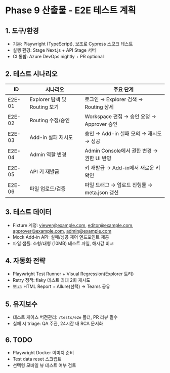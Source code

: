 # Phase 9 산출물 - E2E 테스트 계획

## 1. 도구/환경
- 기본: Playwright (TypeScript), 보조로 Cypress 스모크 테스트
- 실행 환경: Stage Next.js + API Stage 서버
- CI 통합: Azure DevOps nightly + PR optional

## 2. 테스트 시나리오
| ID | 시나리오 | 주요 단계 |
|---|---|---|
| E2E-01 | Explorer 탐색 및 Routing 보기 | 로그인 → Explorer 검색 → Routing 상세 |
| E2E-02 | Routing 수정/승인 | Workspace 편집 → 승인 요청 → Approver 승인 |
| E2E-03 | Add-in 실패 재시도 | 승인 → Add-in 실패 모의 → 재시도 → 성공 |
| E2E-04 | Admin 역할 변경 | Admin Console에서 권한 변경 → 권한 UI 반영 |
| E2E-05 | API 키 재발급 | 키 재발급 → Add-in에서 새로운 키 확인 |
| E2E-06 | 파일 업로드/검증 | 파일 드래그 → 업로드 진행률 → meta.json 갱신 |

## 3. 테스트 데이터
- Fixture 계정: viewer@example.com, editor@example.com, approver@example.com, admin@example.com
- Mock Add-in API: 실패/성공 제어 엔드포인트 제공
- 파일 샘플: 소형/대형 (10MB) 테스트 파일, 해시값 비교

## 4. 자동화 전략
- Playwright Test Runner + Visual Regression(Explorer 트리)
- Retry 정책: flaky 테스트 최대 2회 재시도
- 보고: HTML Report + Allure(선택) → Teams 공유

## 5. 유지보수
- 테스트 케이스 버전관리: `/tests/e2e` 폴더, PR 리뷰 필수
- 실패 시 triage: QA 주관, 24시간 내 RCA 문서화

## 6. TODO
- Playwright Docker 이미지 준비
- Test data reset 스크립트
- 선택형 모바일 뷰 테스트 여부 검토
